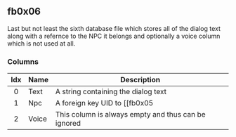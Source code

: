 ## fb0x06
Last but not least the sixth database file which stores all of the dialog text along with a refernce to the NPC it belongs and optionally a voice column which is not used at all.

### Columns

| Idx | Name | Description |
|:---:|------|-------------|
|  0  | Text | A string containing the dialog text |
|  1  | Npc  | A foreign key UID to [[fb0x05|fb0x05]] to the NPC it belongs to, is not always valid (as there unused lines) |
|  2  | Voice | This column is always empty and thus can be ignored |